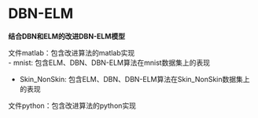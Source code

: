 # DBN-ELM
**结合DBN和ELM的改进DBN-ELM模型**  

文件matlab：包含改进算法的matlab实现  
              - mnist: 包含ELM、DBN、DBN-ELM算法在mnist数据集上的表现  
- Skin_NonSkin: 包含ELM、DBN、DBN-ELM算法在Skin_NonSkin数据集上的表现

文件python：包含改进算法的python实现  
